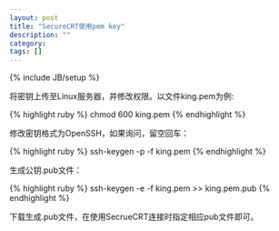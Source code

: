 ```yaml
---
layout: post
title: "SecureCRT使用pem key"
description: ""
category: 
tags: []
---
```

{% include JB/setup %}
<p>
将密钥上传至Linux服务器，并修改权限。以文件king.pem为例:
</p>
{% highlight ruby %}
chmod 600 king.pem
{% endhighlight %}
<p>
修改密钥格式为OpenSSH，如果询问，留空回车：
</p>
{% highlight ruby %}
ssh-keygen -p -f king.pem
{% endhighlight %}
<p>
生成公钥.pub文件：
</p>
{% highlight ruby %}
ssh-keygen -e -f king.pem >> king.pem.pub
{% endhighlight %}
<p>
下载生成.pub文件，在使用SecrueCRT连接时指定相应pub文件即可。
</p>
